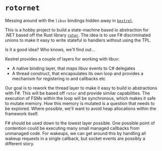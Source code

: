 # `rotornet`

Messing around with the `libuv` bindings hidden away in [`kestrel`](https://github.com/aspnet/KestrelHttpServer).

This is a hobby project to build a state-machine based io abstraction for .NET based off the Rust library [`rotor`](https://github.com/tailhook/rotor).
The idea is to use F# discriminated unions to make it easy to write stateful io handlers without using the TPL.

Is it a good idea? Who knows, we'll find out...

Kestrel provides a couple of layers for working with libuv:

- A native binding layer, that maps libuv events to C# delegates
- A thread construct, that encapsulates its own loop and provides a mechanism for registering io and callbacks etc

Our goal is to rework the thread layer to make it easy to build io abstractions with F#.
This will be based off `rotor` and provide similar capabilities.
The execution of FSMs within the loop will be synchronous, which makes it safe to mutate memory.
How this memory is mutated is a question that needs to be explored.
Where possible, we'll want to avoid heap allocations within the framework itself.

F# should be used down to the lowest layer possible.
One possible point of contention could be executing many small managed callbacks from unmanaged code.
For wakeups, we can get around this by handling all wakeup requests in a single callback, but socket
events are possibly a different story.
